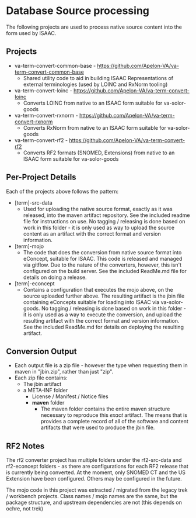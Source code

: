 # Database Source processing

The following projects are used to process native source content into the form used by ISAAC.

## Projects
- va-term-convert-common-base - https://github.com/Apelon-VA/va-term-convert-common-base
  - Shared utility code to aid in building ISAAC Representations of external terminologies (used by LOINC and RxNorm tooling)
- va-term-convert-loinc - https://github.com/Apelon-VA/va-term-convert-loinc
  - Converts LOINC from native to an ISAAC form suitable for va-solor-goods
- va-term-convert-rxnorm - https://github.com/Apelon-VA/va-term-convert-rxnorm
  - Converts RxNorm from native to an ISAAC form suitable for va-solor-goods
- va-term-convert-rf2 - https://github.com/Apelon-VA/va-term-convert-rf2
  - Converts RF2 formats (SNOMED, Extensions) from native to an ISAAC form suitable for va-solor-goods
  
  
## Per-Project Details
Each of the projects above follows the pattern:


- [term]-src-data
  - Used for uploading the native source format, exactly as it was released, into the maven artifact repository.  See the included 
  readme file for instructions on use.  No tagging / releasing is done based on work in this folder - it is only used as way to upload
  the source content as an artifact with the correct format and version information.
- [term]-mojo
  - The code that does the conversion from native source format into eConcept, suitable for ISAAC.  This code is released and managed 
  via gitflow.  Due to the nature of the converters, however, this isn't configured on the build server.  See the included ReadMe.md file
  for details on doing a release. 
- [term]-econcept
  - Contains a configuration that executes the mojo above, on the source uploaded further above.  The resulting artifact is the jbin file
  containing eConcepts suitable for loading into ISAAC via va-solor-goods.  No tagging / releasing is done based on work in this folder - 
  it is only used as a way to execute the conversion, and upload the resulting artifact with the correct format and version information.  See
  the included ReadMe.md for details on deploying the resulting artifact.
  
## Conversion Output
- Each output file is a zip file - however the type when requesting them in maven in "jbin.zip", rather than just "zip".
- Each zip file contains:
  - The jbin artifact
  - a META-INF folder
    - License / Manifest / Notice files 
    - **maven** folder
      - The maven folder contains the entire maven structure necessary to reproduce this _exact_ artifact.  The means that is provides a complete
      record of all of the software and content artifacts that were used to produce the jbin file.
  
## RF2 Notes
The rf2 converter project has multiple folders under the rf2-src-data and rf2-econcept folders - as there are configurations for each RF2 release
that is currently being converted.  At the moment, only SNOMED CT and the US Extension have been configured.  Others may be configured in the future.

The mojo code in this project was extracted / migrated from the legacy trek / workbench projects.  Class names / mojo names are the same, but the 
package structure, and upstream dependencies are not (this depends on ochre, not trek) 


